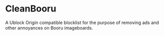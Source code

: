 # CleanBooru
A Ublock Origin compatible blocklist for the purpose of removing ads and other annoyances on Booru imageboards.
